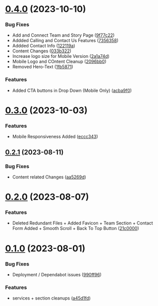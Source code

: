 # [0.4.0](https://github.com/Prathamesh-Shanbhag/Thrive-Physiotherapy/compare/v0.3.0...v0.4.0) (2023-10-10)


### Bug Fixes

* Add and Connect Team and Story Page ([9f77c22](https://github.com/Prathamesh-Shanbhag/Thrive-Physiotherapy/commit/9f77c22c7b30b75a95f26df0f97a11189cb1653f))
* Addded Calling and Contact Us Features ([7356358](https://github.com/Prathamesh-Shanbhag/Thrive-Physiotherapy/commit/7356358b7ed528cea398d060baf98c19ef622c45))
* Addded Contact Info ([122119a](https://github.com/Prathamesh-Shanbhag/Thrive-Physiotherapy/commit/122119ab2547a4ec83f2184fc38a41d4cfdfe913))
* Content Changes ([033b322](https://github.com/Prathamesh-Shanbhag/Thrive-Physiotherapy/commit/033b3224fc6a9d32e5c5047c5fb3ce6752018c0c))
* Increase logo size for Mobile Version ([2a1a74d](https://github.com/Prathamesh-Shanbhag/Thrive-Physiotherapy/commit/2a1a74d0cc05f59b1884ae676ddc7fbc148c2d2f))
* Mobile Logo and COntent Cleanup ([2096bb0](https://github.com/Prathamesh-Shanbhag/Thrive-Physiotherapy/commit/2096bb08dec020409d3345a0e0ebde1384afc764))
* Removed Hero-Text ([1fb5871](https://github.com/Prathamesh-Shanbhag/Thrive-Physiotherapy/commit/1fb58717f6cf94866fe3737ae1095f316b24269d))


### Features

* Added CTA buttons in Drop Down (Mobile Only) ([acba9f0](https://github.com/Prathamesh-Shanbhag/Thrive-Physiotherapy/commit/acba9f0981813bb77e2e4500e979f44e6cf0118d))



# [0.3.0](https://github.com/Prathamesh-Shanbhag/Thrive-Physiotherapy/compare/v0.2.1...v0.3.0) (2023-10-03)


### Features

* Mobile Responsiveness Added ([eccc343](https://github.com/Prathamesh-Shanbhag/Thrive-Physiotherapy/commit/eccc34328952d7470a4d107326573bb1be48c062))



## [0.2.1](https://github.com/Prathamesh-Shanbhag/Thrive-Physiotherapy/compare/v0.2.0...v0.2.1) (2023-08-11)


### Bug Fixes

* Content related Changes ([aa5269d](https://github.com/Prathamesh-Shanbhag/Thrive-Physiotherapy/commit/aa5269d1c20df9f10076534050f00424903cf267))



# [0.2.0](https://github.com/Prathamesh-Shanbhag/Thrive-Physiotherapy/compare/v0.1.0...v0.2.0) (2023-08-07)


### Features

* Deleted Redundant Files + Added Favicon + Team Section + Contact Form Added + Smooth Scroll + Back To Top Button ([21c0000](https://github.com/Prathamesh-Shanbhag/Thrive-Physiotherapy/commit/21c00003c8f935053f04e48ce35ff7caf4751327))



# [0.1.0](https://github.com/Prathamesh-Shanbhag/Thrive-Physiotherapy/compare/990ff96121d9a2306b2414fd81046a922be5e5d3...v0.1.0) (2023-08-01)


### Bug Fixes

* Deployment / Dependabot issues ([990ff96](https://github.com/Prathamesh-Shanbhag/Thrive-Physiotherapy/commit/990ff96121d9a2306b2414fd81046a922be5e5d3))


### Features

* services + section cleanups ([a45d1fd](https://github.com/Prathamesh-Shanbhag/Thrive-Physiotherapy/commit/a45d1fd3765c0d6c69ae30ce323c5b366ccab713))




